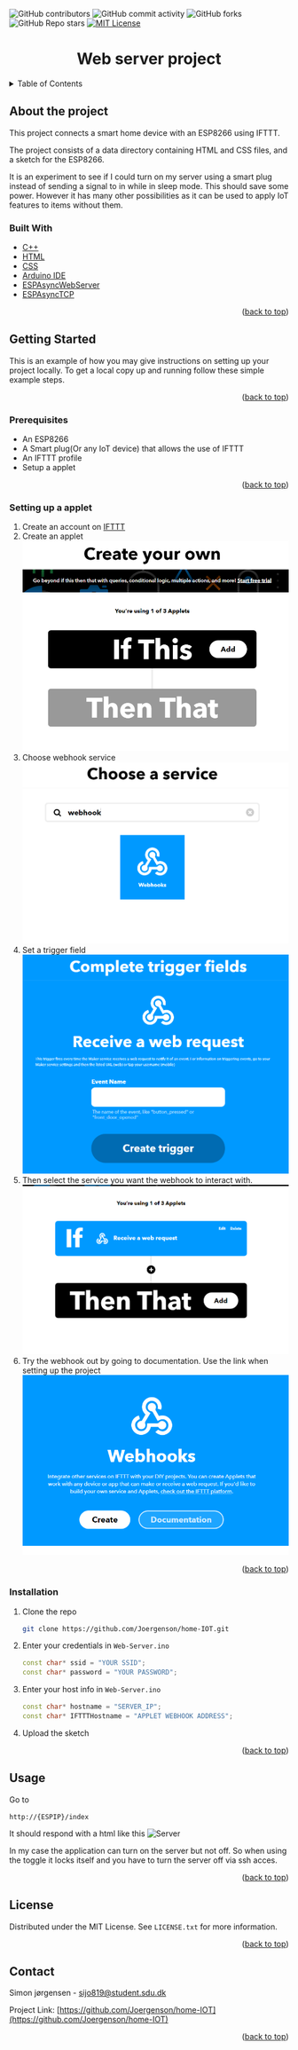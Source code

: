 <div id="top"></div>

![GitHub contributors](https://img.shields.io/github/contributors/joergenson/home-IOT)
![GitHub commit activity](https://img.shields.io/github/commit-activity/m/joergenson/home-iot)
![GitHub forks](https://img.shields.io/github/forks/joergenson/home-IOT?style=social)
![GitHub Repo stars](https://img.shields.io/github/stars/joergenson/home-iot?style=social)
[![MIT License][license-shield]][license-url]


<h1 align="center">Web server project</h1>

<details>
  <summary>Table of Contents</summary>
  <ol>
    <li>
      <a href="#about-the-project">About The Project</a>
      <ul>
        <li><a href="#built-with">Built With</a></li>
      </ul>
    </li>
    <li>
      <a href="#getting-started">Getting Started</a>
      <ul>
        <li><a href="#prerequisites">Prerequisites</a></li>
        <li><a href="#setting-up-a-applet">Setting up a applet</a></li>
        <li><a href="#installation">Installation</a></li>
      </ul>
    </li>
    <li><a href="#usage">Usage</a></li>
    <li><a href="#license">License</a></li>
    <li><a href="#contact">Contact</a></li>
    <li><a href="#acknowledgments">Acknowledgments</a></li>
  </ol>
</details>

## About the project

This project connects a smart home device with an ESP8266 using IFTTT.

The project consists of a data directory containing HTML and CSS files, and a 
sketch for the ESP8266.

It is an experiment to see if I could turn on my server using a smart 
plug instead of sending a signal to in while in sleep mode. This should save 
some power. However it has many other possibilities as it can be used to apply 
IoT features to items without them.

### Built With

* [C++]()
* [HTML]()
* [CSS]()
* [Arduino IDE](https://www.arduino.cc/en/Guide)
* [ESPAsyncWebServer](https://github.com/me-no-dev/ESPAsyncWebServer#installation)
* [ESPAsyncTCP](https://github.com/me-no-dev/ESPAsyncTCP)

<p align="right">(<a href="#top">back to top</a>)</p>

<!-- GETTING STARTED -->
## Getting Started

This is an example of how you may give instructions on setting up your project locally.
To get a local copy up and running follow these simple example steps.

<p align="right">(<a href="#top">back to top</a>)</p>


### Prerequisites

* An ESP8266
* A Smart plug(Or any IoT device) that allows the use of IFTTT 
* An IFTTT profile
* Setup a applet

<p align="right">(<a href="#top">back to top</a>)</p>


### Setting up a applet

1. Create an account on [IFTTT](https://ifttt.com/)
2. Create an applet
![Create](https://github.com/Joergenson/home-IOT/blob/main/ESP-webserver/images/create.png?raw=true)
3. Choose webhook service
![Service](https://github.com/Joergenson/home-IOT/blob/main/ESP-webserver/images/service.png?raw=true)
4. Set a trigger field
![Trigger](https://github.com/Joergenson/home-IOT/blob/main/ESP-webserver/images/set_trigger_field.png?raw=true)
5. Then select the service you want the webhook to interact with.
![ThenThat](https://github.com/Joergenson/home-IOT/blob/main/ESP-webserver/images/thenthat.png?raw=true)
6. Try the webhook out by going to documentation. Use the link when setting up the project
![WebDoc](https://github.com/Joergenson/home-IOT/blob/main/ESP-webserver/images/webhookdoc.png?raw=true)
<p align="right">(<a href="#top">back to top</a>)</p>


### Installation

1. Clone the repo
   ```sh
   git clone https://github.com/Joergenson/home-IOT.git
   ```
2. Enter your credentials in `Web-Server.ino`
   ```c++
   const char* ssid = "YOUR SSID";
   const char* password = "YOUR PASSWORD";
   ```
3. Enter your host info in `Web-Server.ino`
   ```c++
   const char* hostname = "SERVER_IP";
   const char* IFTTTHostname = "APPLET WEBHOOK ADDRESS";
   ````
4. Upload the sketch  
<p align="right">(<a href="#top">back to top</a>)</p>

## Usage

Go to 
```
http://{ESPIP}/index
```
It should respond with a html like this
![Server](https://github.com/Joergenson/home-IOT/blob/main/ESP-webserver/images/server.png?raw=true)

In my case the application can turn on the server but not off. So when using the
 toggle it locks itself and you have to turn the server off via ssh acces.

<p align="right">(<a href="#top">back to top</a>)</p>


## License

Distributed under the MIT License. See `LICENSE.txt` for more information.

<p align="right">(<a href="#top">back to top</a>)</p>

<!-- CONTACT -->
## Contact

Simon jørgensen - sijo819@student.sdu.dk

Project Link: [https://github.com/Joergenson/home-IOT](https://github.com/Joergenson/home-IOT)

<p align="right">(<a href="#top">back to top</a>)</p>


[license-shield]: https://img.shields.io/github/license/joergenson/home-iot
[license-url]: https://github.com/Joergenson/home-IOT/blob/main/LICENSE

